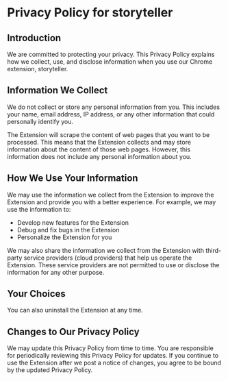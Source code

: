 # Privacy Policy for storyteller

## Introduction

We are committed to protecting your privacy. This Privacy Policy explains how we collect, use, and disclose information when you use our Chrome extension, storyteller.

## Information We Collect

We do not collect or store any personal information from you. This includes your name, email address, IP address, or any other information that could personally identify you.

The Extension will scrape the content of web pages that you want to be processed. This means that the Extension collects and may store information about the content of those web pages. However, this information does not include any personal information about you.

## How We Use Your Information

We may use the information we collect from the Extension to improve the Extension and provide you with a better experience. For example, we may use the information to:

- Develop new features for the Extension
- Debug and fix bugs in the Extension
- Personalize the Extension for you

We may also share the information we collect from the Extension with third-party service providers (cloud providers) that help us operate the Extension. These service providers are not permitted to use or disclose the information for any other purpose.

## Your Choices

You can also uninstall the Extension at any time.

## Changes to Our Privacy Policy

We may update this Privacy Policy from time to time. You are responsible for periodically reviewing this Privacy Policy for updates. If you continue to use the Extension after we post a notice of changes, you agree to be bound by the updated Privacy Policy.
